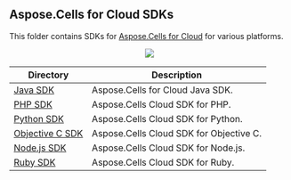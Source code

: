 
## Aspose.Cells for Cloud SDKs
This folder contains SDKs for [Aspose.Cells for Cloud](http://www.aspose.com/cloud/excel-api.aspx) for various platforms.

<p align="center">
  <a title="Download ZIP" href="https://github.com/asposecells/Aspose_Cells_Cloud/archive/master.zip">
     <img src="http://i.imgur.com/hwNhrGZ.png" />
  </a>
</p>

Directory | Description
--------- | -----------
[Java SDK](Aspose.Cells_Cloud_SDK_for_Java)  |  Aspose.Cells for Cloud Java SDK.
[PHP SDK](Aspose.Cells_Cloud_SDK_For_PHP)  | Aspose.Cells Cloud SDK for PHP.
[Python SDK](Aspose.Cells_Cloud_SDK_For_Python) | Aspose.Cells Cloud SDK for Python.
[Objective C SDK](Aspose.Cells_Cloud_SDK_For_Objective_C) | Aspose.Cells Cloud SDK for Objective C.
[Node.js SDK](Aspose.Cells_Cloud_SDK_for_NodeJS) | Aspose.Cells Cloud SDK for Node.js.
[Ruby SDK](Aspose.Cells_Cloud_SDK_For_Ruby) | Aspose.Cells Cloud SDK for Ruby.
